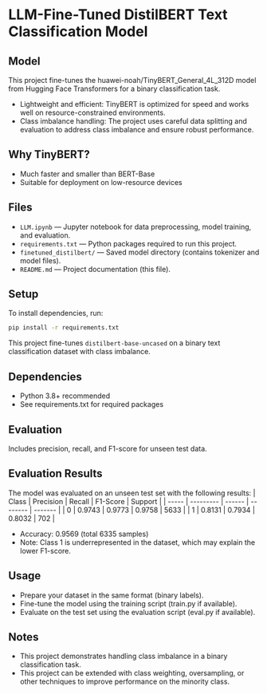 # LLM-Fine-Tuned DistilBERT Text Classification Model

## Model
This project fine-tunes the huawei-noah/TinyBERT_General_4L_312D
model from Hugging Face Transformers for a binary classification task.
- Lightweight and efficient: TinyBERT is optimized for speed and works well on resource-constrained environments.
- Class imbalance handling: The project uses careful data splitting and evaluation to address class imbalance and ensure robust performance.
  
## Why TinyBERT?
- Much faster and smaller than BERT-Base
- Suitable for deployment on low-resource devices
  
## Files
- `LLM.ipynb` — Jupyter notebook for data preprocessing, model training, and evaluation.
- `requirements.txt` — Python packages required to run this project.
- `finetuned_distilbert/` — Saved model directory (contains tokenizer and model files).
- `README.md` — Project documentation (this file).
## Setup
To install dependencies, run:
```bash
pip install -r requirements.txt
```
This project fine-tunes `distilbert-base-uncased` on a binary text classification dataset with class imbalance.

## Dependencies
- Python 3.8+ recommended
- See requirements.txt for required packages
  
## Evaluation
Includes precision, recall, and F1-score for unseen test data.
## Evaluation Results
The model was evaluated on an unseen test set with the following results:
| Class | Precision | Recall | F1-Score | Support |
| ----- | --------- | ------ | -------- | ------- |
| 0     | 0.9743    | 0.9773 | 0.9758   | 5633    |
| 1     | 0.8131    | 0.7934 | 0.8032   | 702     |

- Accuracy: 0.9569 (total 6335 samples)
- Note: Class 1 is underrepresented in the dataset, which may explain the lower F1-score.

## Usage
- Prepare your dataset in the same format (binary labels).
- Fine-tune the model using the training script (train.py if available).
- Evaluate on the test set using the evaluation script (eval.py if available).

## Notes
- This project demonstrates handling class imbalance in a binary classification task.
- This project can be extended with class weighting, oversampling, or other techniques to improve performance on the minority class.


